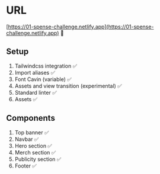 # URL
[https://01-spense-challenge.netlify.app](https://01-spense-challenge.netlify.app) 🔗

## Setup

1. Tailwindcss integration ✅
2. Import aliases ✅
3. Font Cavin (variable) ✅
4. Assets and view transition (experimental) ✅
5. Standard linter ✅
6. Assets ✅

## Components

1. Top banner ✅
2. Navbar ✅
3. Hero section ✅
4. Merch section ✅
5. Publicity section ✅
6. Footer ✅

